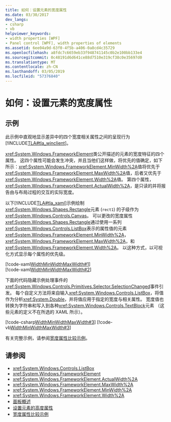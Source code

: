 ```yaml
---
title: 如何：设置元素的宽度属性
ms.date: 03/30/2017
dev_langs:
- csharp
- vb
helpviewer_keywords:
- width properties [WPF]
- Panel control [WPF], width properties of elements
ms.assetid: 6ee04a9d-63f0-4f5b-a406-0a8cd4c35729
ms.openlocfilehash: a8fdc7c6659eb33f948741145c0b2e100bb133e4
ms.sourcegitcommit: 0c48191d6d641ce88d7510e319cf38c0e35697d0
ms.translationtype: MT
ms.contentlocale: zh-CN
ms.lasthandoff: 03/05/2019
ms.locfileid: "57376840"
---
```

# <a name="how-to-set-the-width-properties-of-an-element"></a>如何：设置元素的宽度属性
## <a name="example"></a>示例  
 此示例中直观地显示差异中的四个宽度相关属性之间的呈现行为[!INCLUDE[TLA#tla_winclient](../../../../includes/tlasharptla-winclient-md.md)]。  
  
 <xref:System.Windows.FrameworkElement>类公开描述的元素的宽度特征的四个属性。 这四个属性可能会发生冲突，并且当他们这样做，将优先的值确定，如下所示：<xref:System.Windows.FrameworkElement.MinWidth%2A>值将优先于<xref:System.Windows.FrameworkElement.MaxWidth%2A>值，后者又优先于<xref:System.Windows.FrameworkElement.Width%2A>值。 第四个属性， <xref:System.Windows.FrameworkElement.ActualWidth%2A>，是只读的并将报告由与布局过程的交互的实际宽度。  
  
 以下[!INCLUDE[TLA#tla_xaml](../../../../includes/tlasharptla-xaml-md.md)]示例绘制<xref:System.Windows.Shapes.Rectangle>元素 (`rect1`) 的子级作为<xref:System.Windows.Controls.Canvas>。 可以更改的宽度属性<xref:System.Windows.Shapes.Rectangle>通过使用一系列<xref:System.Windows.Controls.ListBox>表示的属性值的元素<xref:System.Windows.FrameworkElement.MinWidth%2A>， <xref:System.Windows.FrameworkElement.MaxWidth%2A>，和<xref:System.Windows.FrameworkElement.Width%2A>。 以这种方式，以可视化方式显示每个属性的优先级。  
  
 [!code-xaml[WidthMinWidthMaxWidth#1](~/samples/snippets/csharp/VS_Snippets_Wpf/WidthMinWidthMaxWidth/CSharp/Window1.xaml#1)]  
[!code-xaml[WidthMinWidthMaxWidth#2](~/samples/snippets/csharp/VS_Snippets_Wpf/WidthMinWidthMaxWidth/CSharp/Window1.xaml#2)]  
  
 下面的代码隐藏示例处理事件的<xref:System.Windows.Controls.Primitives.Selector.SelectionChanged>事件引发。 每个自定义方法将来自输入<xref:System.Windows.Controls.ListBox>，将值作为分析<xref:System.Double>，并将值应用于指定的宽度与相关属性。 宽度值也转换为字符串和写入到各种<xref:System.Windows.Controls.TextBlock>元素 （这些元素的定义不在所选的 XAML 所示）。  
  
 [!code-csharp[WidthMinWidthMaxWidth#3](~/samples/snippets/csharp/VS_Snippets_Wpf/WidthMinWidthMaxWidth/CSharp/Window1.xaml.cs#3)]
 [!code-vb[WidthMinWidthMaxWidth#3](~/samples/snippets/visualbasic/VS_Snippets_Wpf/WidthMinWidthMaxWidth/VisualBasic/Window1.xaml.vb#3)]  
  
 有关完整示例，请参阅[宽度属性比较示例](https://go.microsoft.com/fwlink/?LinkID=160050)。  
  
## <a name="see-also"></a>请参阅
- <xref:System.Windows.Controls.ListBox>
- <xref:System.Windows.FrameworkElement>
- <xref:System.Windows.FrameworkElement.ActualWidth%2A>
- <xref:System.Windows.FrameworkElement.MaxWidth%2A>
- <xref:System.Windows.FrameworkElement.MinWidth%2A>
- <xref:System.Windows.FrameworkElement.Width%2A>
- [面板概述](panels-overview.md)
- [设置元素的高度属性](how-to-set-the-height-properties-of-an-element.md)
- [宽度属性比较示例](https://go.microsoft.com/fwlink/?LinkID=160050)
